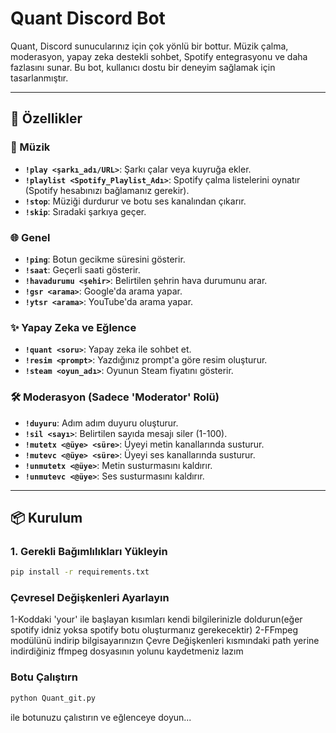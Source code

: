 # Quant Discord Bot

Quant, Discord sunucularınız için çok yönlü bir bottur. Müzik çalma, moderasyon, yapay zeka destekli sohbet, Spotify entegrasyonu ve daha fazlasını sunar. Bu bot, kullanıcı dostu bir deneyim sağlamak için tasarlanmıştır.

---

## 🚀 Özellikler

### 🎵 Müzik
- **`!play <şarkı_adı/URL>`**: Şarkı çalar veya kuyruğa ekler.
- **`!playlist <Spotify_Playlist_Adı>`**: Spotify çalma listelerini oynatır (Spotify hesabınızı bağlamanız gerekir).
- **`!stop`**: Müziği durdurur ve botu ses kanalından çıkarır.
- **`!skip`**: Sıradaki şarkıya geçer.

### 🌐 Genel
- **`!ping`**: Botun gecikme süresini gösterir.
- **`!saat`**: Geçerli saati gösterir.
- **`!havadurumu <şehir>`**: Belirtilen şehrin hava durumunu arar.
- **`!gsr <arama>`**: Google'da arama yapar.
- **`!ytsr <arama>`**: YouTube'da arama yapar.

### ✨ Yapay Zeka ve Eğlence
- **`!quant <soru>`**: Yapay zeka ile sohbet et.
- **`!resim <prompt>`**: Yazdığınız prompt'a göre resim oluşturur.
- **`!steam <oyun_adı>`**: Oyunun Steam fiyatını gösterir.

### 🛠️ Moderasyon (Sadece 'Moderator' Rolü)
- **`!duyuru`**: Adım adım duyuru oluşturur.
- **`!sil <sayı>`**: Belirtilen sayıda mesajı siler (1-100).
- **`!mutetx <@üye> <süre>`**: Üyeyi metin kanallarında susturur.
- **`!mutevc <@üye> <süre>`**: Üyeyi ses kanallarında susturur.
- **`!unmutetx <@üye>`**: Metin susturmasını kaldırır.
- **`!unmutevc <@üye>`**: Ses susturmasını kaldırır.

---

## 📦 Kurulum

### 1. Gerekli Bağımlılıkları Yükleyin
```bash
pip install -r requirements.txt
```
### Çevresel Değişkenleri Ayarlayın
1-Koddaki 'your' ile başlayan kısımları kendi bilgilerinizle doldurun(eğer spotify idniz yoksa spotify botu oluşturmanız gerekecektir)
2-FFmpeg modülünü indirip bilgisayarınızın Çevre Değişkenleri kısmındaki path yerine indirdiğiniz ffmpeg dosyasının yolunu kaydetmeniz lazım

### Botu Çalıştırn
```bash
python Quant_git.py
```
ile botunuzu çalıstırın ve eğlenceye doyun...
